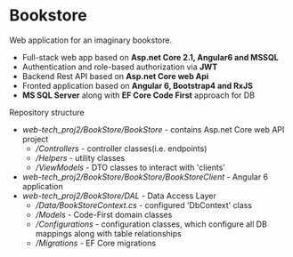# Bookstore
Web application for an imaginary bookstore.
* Full-stack web app based on **Asp.net Core 2.1, Angular6 and MSSQL**
* Authentication and role-based authorization via **JWT**
* Backend Rest API based on **Asp.net Core web Api**
* Fronted application based on **Angular 6, Bootstrap4 and RxJS**
* **MS SQL Server** along with **EF Core Code First** approach for DB

Repository structure
* *web-tech_proj2/BookStore/BookStore* - contains Asp.net Core web API project
  * */Controllers* - controller classes(i.e. endpoints)
  * */Helpers* - utility classes
  * */ViewModels* - DTO classes to interact with 'clients'
* *web-tech_proj2/BookStore/BookStore/BookStoreClient* - Angular 6 application
* *web-tech_proj2/BookStore/DAL* - Data Access Layer
  * */Data/BookStoreContext.cs* - configured 'DbContext' class
  * */Models* - Code-First domain classes
  * */Configurations* - configuration classes, which configure all DB mappings along with table relationships
  * */Migrations* - EF Core migrations
